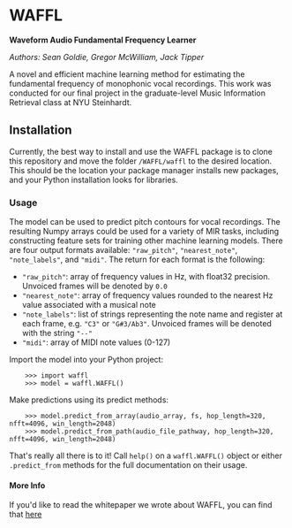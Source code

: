 # WAFFL

**Waveform Audio Fundamental Frequency Learner**

*Authors: Sean Goldie, Gregor McWilliam, Jack Tipper*

A novel and efficient machine learning method for estimating the fundamental frequency of monophonic vocal recordings. This work was conducted for our final project in the graduate-level Music Information Retrieval class at NYU Steinhardt.

## Installation

Currently, the best way to install and use the WAFFL package is to clone this repository and move the folder `/WAFFL/waffl` to the desired location. This should be the location your package manager installs new packages, and your Python installation looks for libraries.

### Usage

The model can be used to predict pitch contours for vocal recordings. The resulting Numpy arrays could be used for a variety of MIR tasks, including constructing feature sets for training other machine learning models. There are four output formats available: `"raw_pitch"`, `"nearest_note"`, `"note_labels"`, and `"midi"`. The return for each format is the following: 
* `"raw_pitch"`: array of frequency values in Hz, with float32 precision. Unvoiced frames will be denoted by `0.0`
* `"nearest_note"`: array of frequency values rounded to the nearest Hz value associated with a musical note
* `"note_labels"`: list of strings representing the note name and register at each frame, e.g. `"C3"` or `"G#3/Ab3"`. Unvoiced frames will be denoted with the string `"--"`
* `"midi"`: array of MIDI note values (0-127)

Import the model into your Python project:
```
    >>> import waffl
    >>> model = waffl.WAFFL()
```
Make predictions using its predict methods:
```
    >>> model.predict_from_array(audio_array, fs, hop_length=320, nfft=4096, win_length=2048)
    >>> model.predict_from_path(audio_file_pathway, hop_length=320, nfft=4096, win_length=2048)
```
That's really all there is to it! Call `help()` on a `waffl.WAFFL()` object or either `.predict_from` methods for the full documentation on their usage.

#### More Info
If you'd like to read the whitepaper we wrote about WAFFL, you can find that [here](www.google.com)